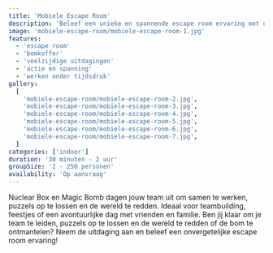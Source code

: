 ```yaml
---
title: 'Mobiele Escape Room'
description: 'Beleef een unieke en spannende escape room ervaring met onze mobiele escape room koffers!'
image: 'mobiele-escape-room/mobiele-escape-room-1.jpg'
features:
  - 'escape room'
  - 'bomkoffer'
  - 'veelzijdige uitdagingen'
  - 'actie en spanning'
  - 'werken onder tijdsdruk'
gallery:
  [
    'mobiele-escape-room/mobiele-escape-room-2.jpg',
    'mobiele-escape-room/mobiele-escape-room-3.jpg',
    'mobiele-escape-room/mobiele-escape-room-4.jpg',
    'mobiele-escape-room/mobiele-escape-room-5.jpg',
    'mobiele-escape-room/mobiele-escape-room-6.jpg',
    'mobiele-escape-room/mobiele-escape-room-7.jpg',
  ]
categories: ['indoor']
duration: '30 minuten - 2 uur'
groupSize: '2 - 250 personen'
availability: 'Op aanvraag'
---
```


Nuclear Box en Magic Bomb dagen jouw team uit om samen te werken, puzzels op te lossen en de wereld te redden. Ideaal voor teambuilding, feestjes of een avontuurlijke dag met vrienden en familie.
Ben jij klaar om je team te leiden, puzzels op te lossen en de wereld te redden of de bom te ontmantelen? Neem de uitdaging aan en beleef een onvergetelijke escape room ervaring!
